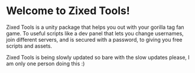 # Welcome to Zixed Tools!

Zixed Tools is a unity package that helps you out with your gorilla tag fan game. To useful scripts like a dev panel that lets you change usernames, join different servers, and is secured with a password, to giving you free scripts and assets.

Zixed Tools is being slowly updated so bare with the slow updates please, I am only one person doing this :) 
